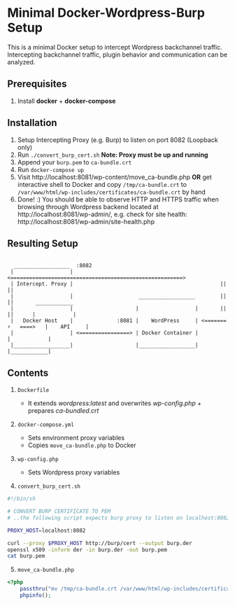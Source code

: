 # Minimal Docker-Wordpress-Burp Setup

This is a minimal Docker setup to intercept Wordpress backchannel traffic.
Intercepting backchannel traffic, plugin behavior and communication can be analyzed.

## Prerequisites 

1. Install **docker** + **docker-compose**

## Installation

1. Setup Intercepting Proxy (e.g. Burp) to listen on port 8082 (Loopback only)
2. Run `./convert_burp_cert.sh` **Note: Proxy must be up and running**
3. Append your `burp.pem` to `ca-bundle.crt`
4. Run `docker-compose up`
5. Visit http://localhost:8081/wp-content/move_ca-bundle.php **OR** get interactive shell to Docker and copy `/tmp/ca-bundle.crt` to `/var/www/html/wp-includes/certificates/ca-bundle.crt` by hand
6. Done! :) You should be able to observe HTTP and HTTPS traffic when browsing through Wordpress backend located at http://localhost:8081/wp-admin/, e.g. check for site health: http://localhost:8081/wp-admin/site-health.php

## Resulting Setup

```

  __________________  :8082                          
 |                  | <=======================================================>
 | Intercept. Proxy |                                               ||       ||
 |                  |                     __________________        ||       ||       ____________
 |                  |                    |                  |       ||       ||      |            |
 |   Docker Host    |              :8081 |    WordPress     | <=======   ⚡   ====>   |    API     |
 |                  | <================> | Docker Container |                        |            |
 |__________________|                    |__________________|                        |____________|

``` 

## Contents

1. `Dockerfile`
    * It extends *wordpress:latest* and overwrites *wp-config.php* + prepares *ca-bundled.crt*

2. `docker-compose.yml`
    * Sets environment proxy variables
    * Copies `move_ca-bundle.php` to Docker

3. `wp-config.php`
    * Sets Wordpress proxy variables


4. `convert_burp_cert.sh`

```Bash
#!/bin/sh

# CONVERT BURP CERTIFICATE TO PEM
# ..the following script expects burp proxy to listen on localhost:8082!

PROXY_HOST=localhost:8082

curl --proxy $PROXY_HOST http://burp/cert --output burp.der
openssl x509 -inform der -in burp.der -out burp.pem
cat burp.pem 
```

5. `move_ca-bundle.php`

```PHP
<?php 
	passthru("mv /tmp/ca-bundle.crt /var/www/html/wp-includes/certificates/ca-bundle.crt");
	phpinfo();
```